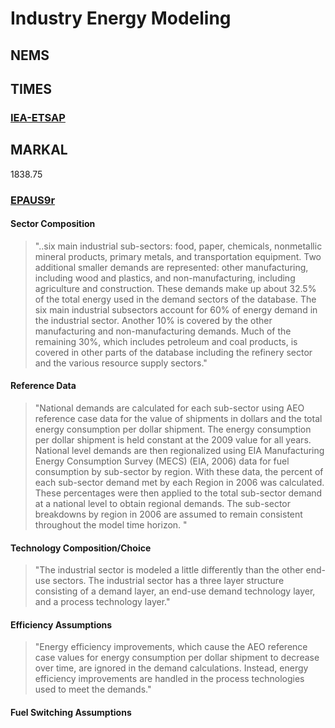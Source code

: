 # Industry Energy Modeling
## NEMS
## TIMES
### [IEA-ETSAP](https://iea-etsap.org/index.php/documentation)
## MARKAL
1838.75
### [EPAUS9r](https://nepis.epa.gov/Adobe/PDF/P100I4RX.pdf)
#### Sector Composition
>"..six main industrial sub-sectors: food, paper, chemicals, nonmetallic mineral products, primary metals, and transportation equipment. Two additional smaller demands are represented: other manufacturing, including wood and plastics, and non-manufacturing, including agriculture and construction.  These demands make up about 32.5% of the total energy used in the demand sectors of the database. The six main industrial subsectors account for 60% of energy demand in the industrial sector.  Another 10% is covered by the other manufacturing and non-manufacturing demands.  Much of the remaining 30%, which includes petroleum and coal products, is covered in other parts of the database including the refinery sector and the various resource supply sectors."

#### Reference Data
>"National demands are calculated for each sub-sector using AEO reference case data for the value of shipments in dollars and the total energy consumption per dollar shipment.  The energy consumption per dollar shipment is held constant at the 2009 value for all years. National level demands are then regionalized using EIA Manufacturing Energy Consumption Survey (MECS) (EIA, 2006) data for fuel consumption by sub-sector by region. With these data, the percent of each sub-sector demand met by each Region in 2006 was calculated. These percentages were then applied to the total sub-sector demand at a national level to obtain regional demands. The sub-sector breakdowns by region in 2006 are assumed to remain consistent throughout the model time horizon. "

#### Technology Composition/Choice
>"The industrial sector is modeled a little differently than the other end-use sectors. The industrial sector has a three layer structure consisting of a demand layer, an end-use demand technology layer, and a process technology layer."

#### Efficiency Assumptions
>"Energy efficiency improvements, which cause the AEO reference case values for energy consumption per dollar shipment to decrease over time, are ignored in the demand calculations.  Instead, energy efficiency improvements are handled in the process technologies used to meet the demands."

#### Fuel Switching Assumptions
